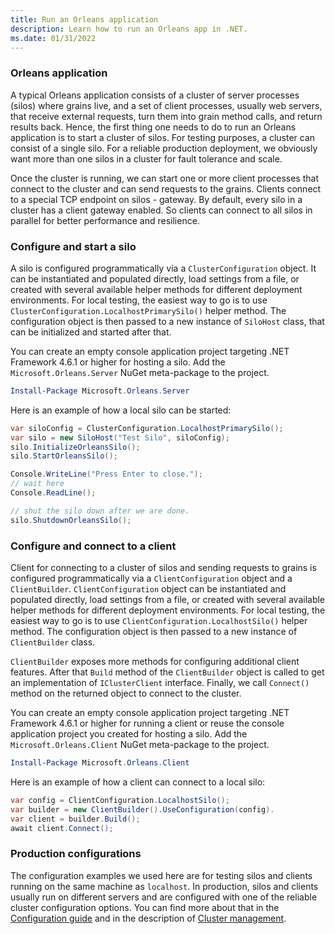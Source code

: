 ```yaml
---
title: Run an Orleans application
description: Learn how to run an Orleans app in .NET.
ms.date: 01/31/2022
---
```


### Orleans application

A typical Orleans application consists of a cluster of server processes (silos) where grains live, and a set of client processes, usually web servers, that receive external requests, turn them into grain method calls, and return results back.
Hence, the first thing one needs to do to run an Orleans application is to start a cluster of silos. For testing purposes, a cluster can consist of a single silo. For a reliable production deployment, we obviously want more than one silos in a cluster for fault tolerance and scale.

Once the cluster is running, we can start one or more client processes that connect to the cluster and can send requests to the grains. Clients connect to a special TCP endpoint on silos - gateway. By default, every silo in a cluster has a client gateway enabled. So clients can connect to all silos in parallel for better performance and resilience.

### Configure and start a silo

A silo is configured programmatically via a `ClusterConfiguration` object. It can be instantiated and populated directly, load settings from a file, or created with several available helper methods for different deployment environments. For local testing, the easiest way to go is to use `ClusterConfiguration.LocalhostPrimarySilo()` helper method. The configuration object is then passed to a new instance of `SiloHost` class, that can be initialized and started after that.

You can create an empty console application project targeting .NET Framework 4.6.1 or higher for hosting a silo.
Add the `Microsoft.Orleans.Server` NuGet meta-package to the project.

```powershell
Install-Package Microsoft.Orleans.Server
```

Here is an example of how a local silo can be started:

```csharp
var siloConfig = ClusterConfiguration.LocalhostPrimarySilo();
var silo = new SiloHost("Test Silo", siloConfig);
silo.InitializeOrleansSilo();
silo.StartOrleansSilo();

Console.WriteLine("Press Enter to close."); 
// wait here
Console.ReadLine();

// shut the silo down after we are done.
silo.ShutdownOrleansSilo();
```

### Configure and connect to a client

Client for connecting to a cluster of silos and sending requests to grains is configured programmatically via a `ClientConfiguration` object and a `ClientBuilder`. `ClientConfiguration` object can be instantiated and populated directly, load settings from a file, or created with several available helper methods for different deployment environments. For local testing, the easiest way to go is to use `ClientConfiguration.LocalhostSilo()` helper method. The configuration object is then passed to a new instance of `ClientBuilder` class.

`ClientBuilder` exposes more methods for configuring additional client features. After that `Build` method of the `ClientBuilder` object is called to get an implementation of `IClusterClient` interface. Finally, we call `Connect()` method on the returned object to connect to the cluster.

You can create an empty console application project targeting .NET Framework 4.6.1 or higher for running a client or reuse the console application project you created for hosting a silo.
Add the `Microsoft.Orleans.Client` NuGet meta-package to the project.

```powershell
Install-Package Microsoft.Orleans.Client
```

Here is an example of how a client can connect to a local silo:

```csharp
var config = ClientConfiguration.LocalhostSilo();
var builder = new ClientBuilder().UseConfiguration(config).
var client = builder.Build();
await client.Connect();
```

### Production configurations

The configuration examples we used here are for testing silos and clients running on the same machine as `localhost`.
In production, silos and clients usually run on different servers and are configured with one of the reliable cluster configuration options. You can find more about that in the [Configuration guide](../host/configuration-guide/index.md) and in the description of [Cluster management](../implementation/cluster-management.md).
